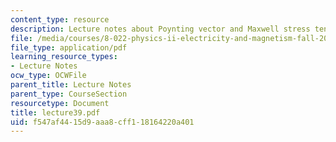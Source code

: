 ```yaml
---
content_type: resource
description: Lecture notes about Poynting vector and Maxwell stress tensor.
file: /media/courses/8-022-physics-ii-electricity-and-magnetism-fall-2006/f547af4415d9aaa8cff118164220a401_lecture39.pdf
file_type: application/pdf
learning_resource_types:
- Lecture Notes
ocw_type: OCWFile
parent_title: Lecture Notes
parent_type: CourseSection
resourcetype: Document
title: lecture39.pdf
uid: f547af44-15d9-aaa8-cff1-18164220a401
---
```


